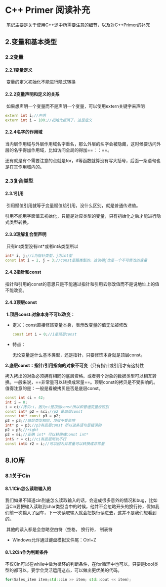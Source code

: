 # C++ Primer 阅读补充

​	笔记主要是关于使用C++途中所需要注意的细节，以及对C++Primer的补充

## 2.变量和基本类型

### 2.2变量

#### 2.2.1变量定义

​	变量的定义初始化不能进行隐式转换

#### 2.2.2变量声明和定义的关系

​	如果想声明一个变量而不是声明一个变量，可以使用extern关键字来声明

```cpp
extern int i;//声明
extern int i = 100;//初始化抵消了，这是定义
```

#### 2.2.4名字的作用域

​	当内层作用域与外层作用域名字重名，那么外层的名字会被隐藏，这时候要访问外层的名字得加作用域，比如访问全局的得加==：：==。

​	还有就是有个需要注意的点就是for，if等函数就算没有写大括号，后面一条语句也是在其作用域内的。

### 2.3复合类型

#### 2.3.1引用

​	引用赋值引用就等于变量赋值给引用，没什么区别，就是普通传递值。

​	引用不能用字面值去初始化，只能是对应类型的变量，只有初始化之后才能进行隐式类型转换。

#### 2.3.3理解复合型声明

​	只有int类型没有int*或者int&类型所以

```cpp
int* i, j;//i为指针类型，j为int型
const int i = 2, j = 3;//const是跟类型的，这说明j也是一个不可修改的变量
```

#### 2.4.2指针和const

​	指针和引用的const的意思只是不能通过指针和引用去修改值而不是说地址上的值不能改变。

#### 2.4.3顶层const

​	**1.顶层const:对象本身不可以改变：**

- 定义：const直接修饰变量本身，表示改变量的值无法被修改

  ```cpp
  const int i = 0;//i是顶层const
  ```

- 特点：

  无论变量是什么基本类型，还是指针，只要修饰本身就是顶层const。

**2.底层const：指针/引用指向的对象不可变**（只有指针或引用才有这特性

​	拷入拷出的对象必须拥有相同的底层资格。或者另个对象的数据类型可以相互转换。一般来说，==非常量可以转换成常量==。顶层const的拷贝是不受影响的。值得注意的是：一般是看被拷贝是否是底层const。

```cpp
const int ci = 42;
int i = 0;
i = ci//拷贝ci，因为ci是顶层const所以和普通变量没区别
const int* p2 = &ci;//p2 是底层const
const int* const p3 = p2;
p2 = p3;//底层类型相同，顶层不受影响
int* p = p3;//p3有底层const 所以这条语句是错误的
p2 = p3;//right
p2 = &i;//正确 int* 可以转换成const int*
int& r = ci;//ci有底层所以不行
const int& r2 = i;//可以因为非常量可以转换成非常量
```



## 8.IO库

### 8.1关于Cin

#### 8.1.1Cin怎么读取输入的

​	我们如果不知道cin到底怎么读取输入的话，会造成很多意外的情况和bug，比如当Cin要把输入读取到char类型当中的时候，他并不会忽略开头的换行符，假如我们前一次输入了回车，下一次读取输入就会把换行读进去，这并不是我们想看到的。

​	其他的读入都是会忽略空白符（空格， 换行符， 制表符

- Windows允许通过键盘模拟文件尾：Ctrl+Z

#### 8.1.2Cin作为判断条件

​	不仅Cin可以在while中做为循环的判断条件，在for循环中也可以，只要是bool类型的都可以，要学会灵活运用这点，可以做出更优美的代码。

```c++
for(Sales_item item;std::cin >> item; std::cout << item);
```

